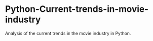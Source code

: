 # Python-Current-trends-in-movie-industry

Analysis of the current trends in the movie industry in Python.
